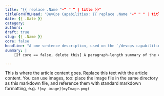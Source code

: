 ```yaml
---
title: "{{ replace .Name "-" " " | title }}"
titleForHTMLHead: "DevOps Capabilities: {{ replace .Name "-" " " | title }}" # TODO: can we DRY this out?
date: {{ .Date }}
category: 
authors: 
draft: true
slug: {{ .Name }}
core: false
headline: "A one sentence description, used on the `/devops-capabilities` section page"
summary: |
    [If core == false, delete this] A paragraph-length summary of the concepts in this article; used in the modal pop-ups linked from the Core diagram.

---
```


This is where the article content goes. Replace this text with the article content. You can use images, too: place the image file in the same directory as this markdown file, and reference them with standard markdown formatting, e.g. `![my image](myImage.png)`